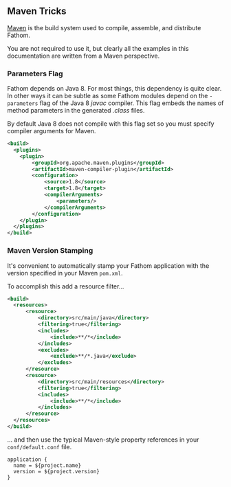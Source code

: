## Maven Tricks

[Maven] is the build system used to compile, assemble, and distribute Fathom.

You are not required to use it, but clearly all the examples in this documentation are written from a Maven perspective.

### Parameters Flag

Fathom depends on Java 8.  For most things, this dependency is quite clear.  In other ways it can be subtle as some Fathom modules depend on the `-parameters` flag of the Java 8 *javac* compiler.  This flag embeds the names of method parameters in the generated *.class* files.

By default Java 8 does not compile with this flag set so you must specify compiler arguments for Maven.

```xml
<build>
  <plugins>
    <plugin>
        <groupId>org.apache.maven.plugins</groupId>
        <artifactId>maven-compiler-plugin</artifactId>
        <configuration>
            <source>1.8</source>
            <target>1.8</target>
            <compilerArguments>
                <parameters/>
            </compilerArguments>
        </configuration>
    </plugin>
  </plugins>
</build>
```

### Maven Version Stamping

It's convenient to automatically stamp your Fathom application with the version specified in your Maven `pom.xml`.

To accomplish this add a resource filter...

```xml
<build>
  <resources>
      <resource>
          <directory>src/main/java</directory>
          <filtering>true</filtering>
          <includes>
              <include>**/*</include>
          </includes>
          <excludes>
              <exclude>**/*.java</exclude>
          </excludes>
      </resource>
      <resource>
          <directory>src/main/resources</directory>
          <filtering>true</filtering>
          <includes>
              <include>**/*</include>
          </includes>
      </resource>
  </resources>
</build>
```

... and then use the typical Maven-style property references in your `conf/default.conf` file.

```hocon
application {
  name = ${project.name}
  version = ${project.version}
}
```

[Maven]: http://maven.apache.org

